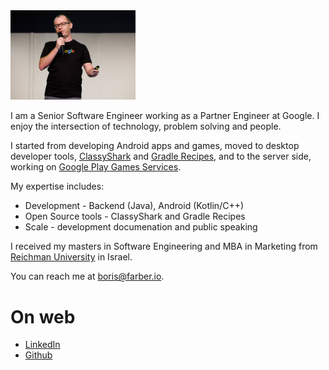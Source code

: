 
<img src="img/Header.jpg" width="200"/>

I am a Senior Software Engineer working as a Partner Engineer at Google. I enjoy the intersection
of technology, problem solving and people.

I started from developing Android apps and games, moved to desktop 
developer tools, [ClassyShark](https://github.com/google/android-classyshark) and [Gradle Recipes](https://github.com/android/gradle-recipes), 
and to the server side, working on [Google Play Games Services](https://developer.android.com/games/pgs/overview).
 
My expertise includes: 
* Development - Backend (Java), Android (Kotlin/C++)
* Open Source tools - ClassyShark and Gradle Recipes
* Scale - development documenation and public speaking 

I received my masters in Software Engineering and MBA in Marketing from [Reichman 
University](https://www.runi.ac.il/en/) in Israel.

You can reach me at <boris@farber.io>.

# On web
* [LinkedIn](https://www.linkedin.com/in/borisfarber/) 
* [Github](https://github.com/borisf) 
